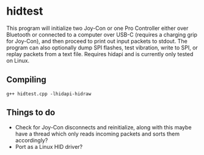 # hidtest

This program will initialize two Joy-Con or one Pro Controller either over Bluetooth or connected to a computer over USB-C (requires a charging grip for Joy-Con), and then proceed to print out input packets to stdout. The program can also optionally dump SPI flashes, test vibration, write to SPI, or replay packets from a text file. Requires hidapi and is currently only tested on Linux.

## Compiling
`g++ hidtest.cpp -lhidapi-hidraw`

## Things to do

- Check for Joy-Con disconnects and reinitialize, along with this maybe have a thread which only reads incoming packets and sorts them accordingly?
- Port as a Linux HID driver?
